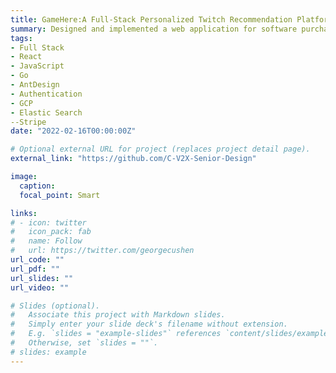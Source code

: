```yaml
---
title: GameHere:A Full-Stack Personalized Twitch Recommendation Platform
summary: Designed and implemented a web application for software purchase with React JS. Implemented features for user to create, browse and search software. Built responsive and intuitive UI with AntDesign, and supported file upload. Improved authentication using token-based registeration/login/logout flow with JWT. Launched a microservice in Go to handle register/login/logout/upload/checkout and deployed to Google Cloud(Google App Engine). Used Elastic Search(deployed to GCE) to provide search functions such that users can search softwares.Integrated with Stripe API for checkout and view history information.
tags:
- Full Stack
- React
- JavaScript
- Go
- AntDesign
- Authentication
- GCP
- Elastic Search
--Stripe
date: "2022-02-16T00:00:00Z"

# Optional external URL for project (replaces project detail page).
external_link: "https://github.com/C-V2X-Senior-Design"

image:
  caption:
  focal_point: Smart

links:
# - icon: twitter
#   icon_pack: fab
#   name: Follow
#   url: https://twitter.com/georgecushen
url_code: ""
url_pdf: ""
url_slides: ""
url_video: ""

# Slides (optional).
#   Associate this project with Markdown slides.
#   Simply enter your slide deck's filename without extension.
#   E.g. `slides = "example-slides"` references `content/slides/example-slides.md`.
#   Otherwise, set `slides = ""`.
# slides: example
---
```

